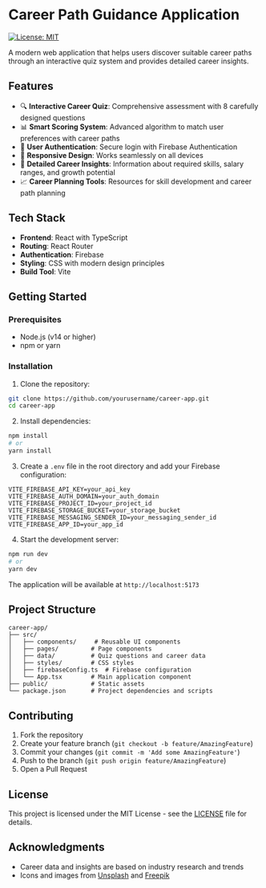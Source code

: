 # Career Path Guidance Application

[![License: MIT](https://img.shields.io/badge/License-MIT-yellow.svg)](https://opensource.org/licenses/MIT)

A modern web application that helps users discover suitable career paths through an interactive quiz system and provides detailed career insights.

## Features

- 🔍 **Interactive Career Quiz**: Comprehensive assessment with 8 carefully designed questions
- 📊 **Smart Scoring System**: Advanced algorithm to match user preferences with career paths
- 👤 **User Authentication**: Secure login with Firebase Authentication
- 📱 **Responsive Design**: Works seamlessly on all devices
- 🎯 **Detailed Career Insights**: Information about required skills, salary ranges, and growth potential
- 📈 **Career Planning Tools**: Resources for skill development and career path planning

## Tech Stack

- **Frontend**: React with TypeScript
- **Routing**: React Router
- **Authentication**: Firebase
- **Styling**: CSS with modern design principles
- **Build Tool**: Vite

## Getting Started

### Prerequisites

- Node.js (v14 or higher)
- npm or yarn

### Installation

1. Clone the repository:
```bash
git clone https://github.com/yourusername/career-app.git
cd career-app
```

2. Install dependencies:
```bash
npm install
# or
yarn install
```

3. Create a `.env` file in the root directory and add your Firebase configuration:
```env
VITE_FIREBASE_API_KEY=your_api_key
VITE_FIREBASE_AUTH_DOMAIN=your_auth_domain
VITE_FIREBASE_PROJECT_ID=your_project_id
VITE_FIREBASE_STORAGE_BUCKET=your_storage_bucket
VITE_FIREBASE_MESSAGING_SENDER_ID=your_messaging_sender_id
VITE_FIREBASE_APP_ID=your_app_id
```

4. Start the development server:
```bash
npm run dev
# or
yarn dev
```

The application will be available at `http://localhost:5173`

## Project Structure

```
career-app/
├── src/
│   ├── components/     # Reusable UI components
│   ├── pages/         # Page components
│   ├── data/          # Quiz questions and career data
│   ├── styles/        # CSS styles
│   ├── firebaseConfig.ts  # Firebase configuration
│   └── App.tsx        # Main application component
├── public/            # Static assets
└── package.json       # Project dependencies and scripts
```

## Contributing

1. Fork the repository
2. Create your feature branch (`git checkout -b feature/AmazingFeature`)
3. Commit your changes (`git commit -m 'Add some AmazingFeature'`)
4. Push to the branch (`git push origin feature/AmazingFeature`)
5. Open a Pull Request

## License

This project is licensed under the MIT License - see the [LICENSE](LICENSE) file for details.

## Acknowledgments

- Career data and insights are based on industry research and trends
- Icons and images from [Unsplash](https://unsplash.com) and [Freepik](https://freepik.com)
